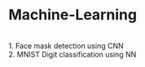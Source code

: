 # Machine-Learning
</br >
1. Face mask detection using CNN</br >
2. MNIST Digit classification using NN

